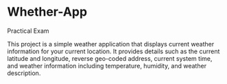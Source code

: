 # Whether-App
Practical Exam

This project is a simple weather application that displays current weather information for your current location. It provides details such as the current latitude and longitude, reverse geo-coded address, current system time, and weather information including temperature, humidity, and weather description.
